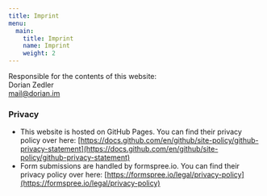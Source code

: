 ```yaml
---
title: Imprint
menu:
  main:
    title: Imprint
    name: Imprint
    weight: 2
---
```


Responsible for the contents of this website:  
Dorian Zedler  
mail@dorian.im  

### Privacy
- This website is hosted on GitHub Pages. You can find their privacy policy over here: [https://docs.github.com/en/github/site-policy/github-privacy-statement](https://docs.github.com/en/github/site-policy/github-privacy-statement)
- Form submissions are handled by formspree.io. You can find their privacy policy over here: [https://formspree.io/legal/privacy-policy](https://formspree.io/legal/privacy-policy)